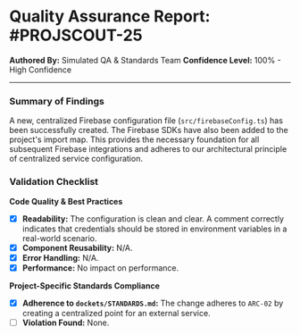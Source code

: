 # Quality Assurance Report: #PROJSCOUT-25

**Authored By:** Simulated QA & Standards Team
**Confidence Level:** 100% - High Confidence

---

### Summary of Findings
A new, centralized Firebase configuration file (`src/firebaseConfig.ts`) has been successfully created. The Firebase SDKs have also been added to the project's import map. This provides the necessary foundation for all subsequent Firebase integrations and adheres to our architectural principle of centralized service configuration.

### Validation Checklist

**Code Quality & Best Practices**
- [x] **Readability:** The configuration is clean and clear. A comment correctly indicates that credentials should be stored in environment variables in a real-world scenario.
- [x] **Component Reusability:** N/A.
- [x] **Error Handling:** N/A.
- [x] **Performance:** No impact on performance.

**Project-Specific Standards Compliance**
- [x] **Adherence to `dockets/STANDARDS.md`:** The change adheres to `ARC-02` by creating a centralized point for an external service.
- [ ] **Violation Found:** None.